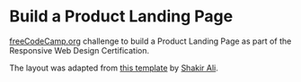 # Build a Product Landing Page

[freeCodeCamp.org](freeCodeCamp.org) challenge to build a Product Landing Page as part of the Responsive Web Design Certification.

The layout was adapted from [this template](https://www.figma.com/community/file/993910904620677970) by [Shakir Ali](https://www.figma.com/@arshakir).
